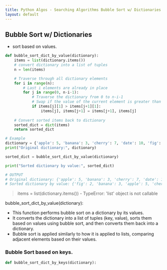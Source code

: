```yaml
---
title: Python Algos - Searching Algorithms Bubble Sort w/ Dictionaries
layout: default
---
```


## Bubble Sort w/ Dictionaries

- sort based on values.

```python
def bubble_sort_dict_by_value(dictionary):
    items = list(dictionary.items())
    # convert dictionary into a list of tuples
    n = len(items)

    # Traverse through all dictionary elements
    for i in range(n):
        # Last i elements are already in place
        for j in range(0, n-i-1):
            # Traverse the dictionary from 0 to n-i-1
            # Swap if the value of the current element is greater than the next element
            if items[j][1] > items[j+1][1]:
                items[j], items[j+1] = items[j+1], items[j]
    
    # Convert sorted items back to dictionary
    sorted_dict = dict(items)
    return sorted_dict

# Example
dictionary = {'apple': 5, 'banana': 3, 'cherry': 7, 'date': 10, 'fig': 2}
print("Original dictionary:", dictionary)

sorted_dict = bubble_sort_dict_by_value(dictionary)

print("Sorted dictionary by value:", sorted_dict)

# OUTPUT
# Original dictionary: {'apple': 5, 'banana': 3, 'cherry': 7, 'date': 10, 'fig': 2}
# Sorted dictionary by value: {'fig': 2, 'banana': 3, 'apple': 5, 'cherry': 7, 'date': 10}
```

> items = list(dictionary.items()) - TypeError: 'list' object is not callable

bubble_sort_dict_by_value(dictionary):
* This function performs bubble sort on a dictionary by its values.
* It converts the dictionary into a list of tuples (key, value), sorts them based on values using bubble sort, and then converts them back into a dictionary.
* Bubble sort is applied similarly to how it is applied to lists, comparing adjacent elements based on their values.

### Bubble Sort based on keys.

```python
def bubble_sort_dict_by_keys(dictionary):
```
